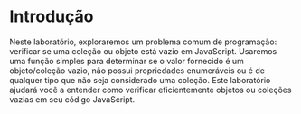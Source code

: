 # Introdução

Neste laboratório, exploraremos um problema comum de programação: verificar se uma coleção ou objeto está vazio em JavaScript. Usaremos uma função simples para determinar se o valor fornecido é um objeto/coleção vazio, não possui propriedades enumeráveis ou é de qualquer tipo que não seja considerado uma coleção. Este laboratório ajudará você a entender como verificar eficientemente objetos ou coleções vazias em seu código JavaScript.
